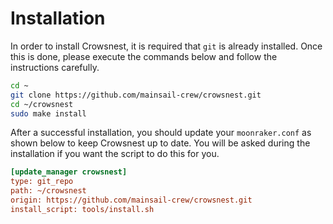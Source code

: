 # Installation

In order to install Crowsnest, it is required that `git` is already installed. Once this is done, please execute the commands below and follow the instructions carefully.

```bash
cd ~
git clone https://github.com/mainsail-crew/crowsnest.git
cd ~/crowsnest
sudo make install
```

After a successful installation, you should update your `moonraker.conf` as shown below to keep Crowsnest up to date. You will be asked during the installation if you want the script to do this for you.

```ini
[update_manager crowsnest]
type: git_repo
path: ~/crowsnest
origin: https://github.com/mainsail-crew/crowsnest.git
install_script: tools/install.sh
```

